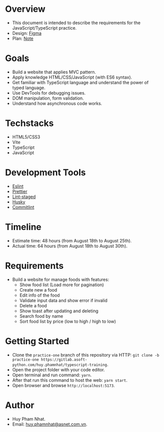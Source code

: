 # Overview

- This document is intended to describe the requirements for the JavaScript/TypeScript practice.
- Design: [Figma](https://www.figma.com/file/CwJzSvl4A51OxIbJQighV5/Foods-Mangement?node-id=512%3A5339&mode=dev)
- Plan: [Note](https://docs.google.com/document/d/1XTbOW_Xpu-QEHQsHX6cqCIn4nYN05USV5adZImLAzgs/edit?pli=1#heading=h.q32o90uckiri)

# Goals

- Build a website that applies MVC pattern.
- Apply knowledge HTML/CSS/JavaScript (with ES6 syntax).
- Get familiar with TypeScript language and understand the power of typed language.
- Use DevTools for debugging issues.
- DOM manipulation, form validation.
- Understand how asynchronous code works.

# Techstacks

- HTML5/CSS3
- Vite
- TypeScript
- JavaScript

# Development Tools

- [Eslint](https://eslint.org/docs/latest/)
- [Prettier](https://prettier.io/docs/en/)
- [Lint-staged](https://github.com/okonet/lint-staged)
- [Husky](https://github.com/typicode/husky)
- [Commitlint]('https://commitlint.js.org/#/)

# Timeline

- Estimate time: 48 hours (from August 18th to August 25th).
- Actual time: 64 hours (from August 18th to August 30th).

# Requirements

- Build a website for manage foods with features:
  - Show food list (Load more for pagination)
  - Create new a food
  - Edit info of the food
  - Validate input data and show error if invalid
  - Delete a food
  - Show toast after updating and deleting
  - Search food by name
  - Sort food list by price (low to high / high to low)

# Getting Started

- Clone the `practice-one` branch of this repository via HTTP: `git clone -b practice-one https://gitlab.asoft-python.com/huy.phamnhat/typescript-training`.
- Open the project folder with your code editor.
- Open terminal and run command: `yarn`.
- After that run this command to host the web: `yarn start`.
- Open browser and browse `http://localhost:5173`.

# Author

- Huy Pham Nhat.
- Email: huy.phamnhat@asnet.com.vn.
